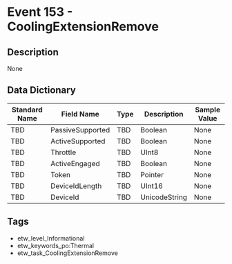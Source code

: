 # Event 153 - CoolingExtensionRemove

## Description
None

## Data Dictionary
|Standard Name|Field Name|Type|Description|Sample Value|
|---|---|---|---|---|
|TBD|PassiveSupported|TBD|Boolean|None|None|
|TBD|ActiveSupported|TBD|Boolean|None|None|
|TBD|Throttle|TBD|UInt8|None|None|
|TBD|ActiveEngaged|TBD|Boolean|None|None|
|TBD|Token|TBD|Pointer|None|None|
|TBD|DeviceIdLength|TBD|UInt16|None|None|
|TBD|DeviceId|TBD|UnicodeString|None|None|

## Tags
* etw_level_Informational
* etw_keywords_po:Thermal
* etw_task_CoolingExtensionRemove
